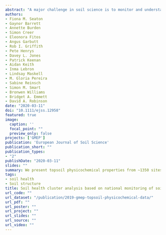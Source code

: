 ```yaml
---
abstract: "A major challenge in soil science is to monitor and understand the state and change of soils at a national scale, to inform decision making and policy. To address this, there is a need to identify key parameters for soil health and function, and determine how they relate to other parameters, including traditional soil surveys. Here we present a national-scale dataset of topsoil sampled as part of a wider agri-environment monitoring scheme in Wales, UK. Over 1,350 topsoils (0–15 cm) were sampled across a very wide range of habitats and a range of physical, chemical and biological soil quality indicators measured. We show consistent differences in soil physicochemical properties across habitat types, with carbon decreasing and pH increasing across the habitat productivity gradient from bogs through woodlands and grasslands to arable systems. The soils within our dataset are largely within the limits identified as important for supporting habitat function, with the exception of excessive phosphate levels in mesotrophic grassland. Cluster detection methods identified four soil functional classes based on measured topsoil properties, which were more related to habitat type than the genesis-based soil classification from soil maps. These soil functional classes can be interpreted as phenoforms within the soil genoforms found by traditional soil classification. This shows the importance of land-use management in determining the soil health and functional capacity of soils. Our work provides an account of the current state of soil health in Wales, its relationship to soil function and a baseline for future monitoring to track changes against agri-environment and other policy targets."
authors:
- Fiona M. Seaton
- Gaynor Barrett
- Annette Burden
- Simon Creer
- Eleonora Fitos
- Angus Garbutt
- Rob I. Griffith
- Pete Henrys
- Davey L. Jones
- Patrick Keenan
- Aidan Keith
- Inma Lebron
- Lindsay Maskell
- M. Gloria Pereira
- Sabine Reinsch
- Simon M. Smart
- Bronwen Williams
- Bridget A. Emmett
- David A. Robinson
date: "2020-03-11"
doi: "10.1111/ejss.12958"
featured: true
image:
  caption: ''
  focal_point: ""
  preview_only: false
projects: ['GMEP']
publication: 'European Journal of Soil Science'
publication_short: ""
publication_types:
- "2"
publishDate: "2020-03-11"
slides: ""
summary: We present topsoil physicochemical properties from ~1350 sites across Wales and identify soil health classes.
tags:
- soil health
- Soil structure
title: Soil health cluster analysis based on national monitoring of soil indicators
url_code: ""
url_dataset: "/publication/2019-gmep-topsoil-physicochemical-data/"
url_pdf: ""
url_poster: ""
url_project: ""
url_slides: ""
url_source: ""
url_video: ""
---
```




